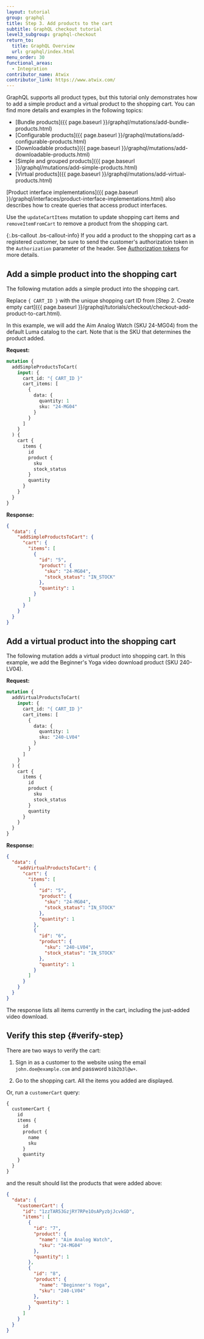 ```yaml
---
layout: tutorial
group: graphql
title: Step 3. Add products to the cart
subtitle: GraphQL checkout tutorial
level3_subgroup: graphql-checkout
return_to:
  title: GraphQL Overview
  url: graphql/index.html
menu_order: 30
functional_areas:
  - Integration
contributor_name: Atwix
contributor_link: https://www.atwix.com/
---
```


GraphQL supports all product types, but this tutorial only demonstrates how to add a simple product and a virtual product to the shopping cart. You can find more details and examples in the following topics:

-  [Bundle products]({{ page.baseurl }}/graphql/mutations/add-bundle-products.html)
-  [Configurable products]({{ page.baseurl }}/graphql/mutations/add-configurable-products.html)
-  [Downloadable products]({{ page.baseurl }}/graphql/mutations/add-downloadable-products.html)
-  [Simple and grouped products]({{ page.baseurl }}/graphql/mutations/add-simple-products.html)
-  [Virtual products]({{ page.baseurl }}/graphql/mutations/add-virtual-products.html)

[Product interface implementations]({{ page.baseurl }}/graphql/interfaces/product-interface-implementations.html) also describes how to create queries that access product interfaces.

Use the `updateCartItems` mutation to update shopping cart items and `removeItemFromCart` to remove a product from the shopping cart.

{:.bs-callout .bs-callout-info}
If you add a product to the shopping cart as a registered customer, be sure to send the customer's authorization token in the `Authorization` parameter of the header. See [Authorization tokens]({{page.baseurl}}/graphql/authorization-tokens.html) for more details.

## Add a simple product into the shopping cart

The following mutation adds a simple product into the shopping cart.

Replace `{ CART_ID }` with the unique shopping cart ID from [Step 2. Create empty cart]({{ page.baseurl }}/graphql/tutorials/checkout/checkout-add-product-to-cart.html).

In this example, we will add the Aim Analog Watch (SKU 24-MG04) from the default Luma catalog to the cart. Note that is the SKU that determines the product added.

**Request:**

```graphql
mutation {
  addSimpleProductsToCart(
    input: {
      cart_id: "{ CART_ID }"
      cart_items: [
        {
          data: {
            quantity: 1
            sku: "24-MG04"
          }
        }
      ]
    }
  ) {
    cart {
      items {
        id
        product {
          sku
          stock_status
        }
        quantity
      }
    }
  }
}
```

**Response:**

```json
{
  "data": {
    "addSimpleProductsToCart": {
      "cart": {
        "items": [
          {
            "id": "5",
            "product": {
              "sku": "24-MG04",
              "stock_status": "IN_STOCK"
            },
            "quantity": 1
          }
        ]
      }
    }
  }
}
```

## Add a virtual product into the shopping cart

The following mutation adds a virtual product into shopping cart.
In this example, we add the Beginner's Yoga video download product (SKU 240-LV04).

**Request:**

```graphql
mutation {
  addVirtualProductsToCart(
    input: {
      cart_id: "{ CART_ID }"
      cart_items: [
        {
          data: {
            quantity: 1
            sku: "240-LV04"
          }
        }
      ]
    }
  ) {
    cart {
      items {
        id
        product {
          sku
          stock_status
        }
        quantity
      }
    }
  }
}
```

**Response:**

```json
{
  "data": {
    "addVirtualProductsToCart": {
      "cart": {
        "items": [
          {
            "id": "5",
            "product": {
              "sku": "24-MG04",
              "stock_status": "IN_STOCK"
            },
            "quantity": 1
          },
          {
            "id": "6",
            "product": {
              "sku": "240-LV04",
              "stock_status": "IN_STOCK"
            },
            "quantity": 1
          }
        ]
      }
    }
  }
}
```

The response lists all items currently in the cart, including the just-added video download.

## Verify this step {#verify-step}

There are two ways to verify the cart:

1. Sign in as a customer to the website using the email `john.doe@example.com` and password `b1b2b3l@w+`.

1. Go to the shopping cart. All the items you added are displayed.

Or, run a `customerCart` query:

```graphql
{
  customerCart {
    id
    items {
      id
      product {
        name
        sku
      }
      quantity
    }
  }
}
```

and the result should list the products that were added above:

```json
{
  "data": {
    "customerCart": {
      "id": "1zzTAR53GzjRY7RPe1OsAPyzbjJcvkGD",
      "items": [
        {
          "id": "7",
          "product": {
            "name": "Aim Analog Watch",
            "sku": "24-MG04"
          },
          "quantity": 1
        },
        {
          "id": "8",
          "product": {
            "name": "Beginner's Yoga",
            "sku": "240-LV04"
          },
          "quantity": 1
        }
      ]
    }
  }
}
```
